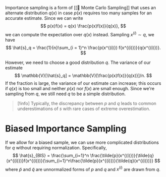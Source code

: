 Importance sampling is a form of [[🤔 Monte Carlo Sampling]] that uses an alternate distribution $q(x)$ in case $p(x)$ requires too many samples for an accurate estimate. Since we can write 
$$
p(x)f(x) = q(x) \frac{p(x)f(x)}{q(x)},
$$
 we can compute the expectation over $q(x)$ instead. Sampling $x^{(i)} \sim q$, we have 
$$
\hat{s}_q = \frac{1}{n}\sum_{i = 1}^n \frac{p(x^{(i)}) f(x^{(i)})}{q(x^{(i)})}.
$$


However, we need to choose a good distribution $q$. The variance of our estimate 
$$
\mathbb{V}[\hat{s}_q] = \mathbb{V}[\frac{p(x)f(x)}{q(x)}]/n.
$$
 If the fraction is large, the variance of our estimate can increase; this occurs if $q(x)$ is too small and neither $p(x)$ nor $f(x)$ are small enough. Since we're sampling from $q$, we still need $q$ to be a simple distribution.

> [!info]
> Typically, the discrepancy between $p$ and $q$ leads to common underestimations of $s$ with rare cases of extreme overestimation.

# Biased Importance Sampling
If we allow for a biased sample, we can use more complicated distributions for $q$ without requiring normalization. Specifically, 
$$
\hat{s}_{BIS} = \frac{\sum_{i=1}^n \frac{\tilde{p}(x^{(i)})}{\tilde{q}(x^{(i)})}f(x^{(i)})}{\sum_{i=1}^n\frac{\tilde{p}(x^{(i)})}{\tilde{q}(x^{(i)})}}
$$
 where $\tilde{p}$ and $\tilde{q}$ are unnormalized forms of $p$ and $q$ and $x^{(i)}$ are drawn from $q$.